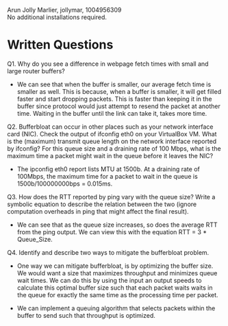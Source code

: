 Arun Jolly Marlier, jollymar, 1004956309 \
No additional installations required.

# Written Questions

Q1. Why do you see a difference in webpage fetch times with small and large router buffers?

- We can see that when the buffer is smaller, our average fetch time is smaller as well. This is because, when a buffer is smaller, it will get filled faster and start dropping packets. This is faster than keeping it in the buffer since protocol would just attempt to resend the packet at another time. Waiting in the buffer until the link can take it, takes more time.

Q2. Bufferbloat can occur in other places such as your network interface card (NIC). Check the output of ifconfig eth0 on your VirtualBox VM. What is the (maximum) transmit queue length on the network interface reported by ifconfig? For this queue size and a draining rate of 100 Mbps, what is the maximum time a packet might wait in the queue before it leaves the NIC?

- The ipconfig eth0 report lists MTU at 1500b. At a draining rate of 100Mbps, the maximum time for a packet to wait in the queue is 1500b/100000000bps = 0.015ms.

Q3. How does the RTT reported by ping vary with the queue size? Write a symbolic equation to describe the relation between the two (ignore computation overheads in ping that might affect the final result).

- We can see that as the queue size increases, so does the average RTT from the ping output.  We can view this with the equation RTT = 3 * Queue_Size.

Q4. Identify and describe two ways to mitigate the bufferbloat problem.

-  One way we can mitigate bufferbloat, is by optimizing the buffer size. We would want a size that maximizes throughput and minimizes queue wait times. We can do this by using the input an output speeds to calculate this optimal buffer size such that each packet waits waits in the queue for exactly the same time as the processing time per packet.

- We can implement a queuing algorithm that selects packets within the buffer to send such that throughput is optimized. 
